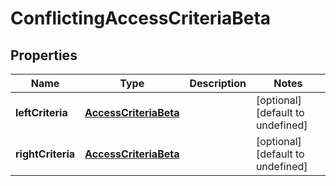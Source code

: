 # ConflictingAccessCriteriaBeta

## Properties

Name | Type | Description | Notes
------------ | ------------- | ------------- | -------------
**leftCriteria** | [**AccessCriteriaBeta**](AccessCriteriaBeta.md) |  | [optional] [default to undefined]
**rightCriteria** | [**AccessCriteriaBeta**](AccessCriteriaBeta.md) |  | [optional] [default to undefined]

